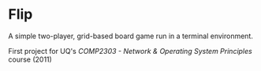 Flip
====

A simple two-player, grid-based board game run in a terminal environment.

First project for UQ's *COMP2303 - Network \& Operating System Principles* course (2011)
